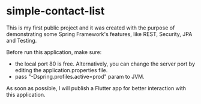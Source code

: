 # simple-contact-list
This is my first public project and it was created with the purpose of demonstrating some Spring Framework's features, like REST, Security, JPA and Testing.

Before run this application, make sure:
- the local port 80 is free. Alternatively, you can change the server port by editing the application.properties file.
- pass "-Dspring.profiles.active=prod" param to JVM.

As soon as possible, I will publish a Flutter app for better interaction with this application.
